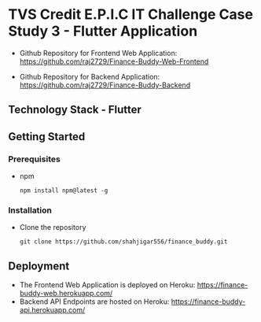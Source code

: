 # TVS Credit E.P.I.C IT Challenge Case Study 3 - Flutter Application

- Github Repository for Frontend Web Application: https://github.com/raj2729/Finance-Buddy-Web-Frontend

- Github Repository for Backend Application: https://github.com/raj2729/Finance-Buddy-Backend

## Technology Stack - Flutter

<!-- GETTING STARTED -->

## Getting Started

### Prerequisites

- npm
  ```
  npm install npm@latest -g
  ```

### Installation

- Clone the repository
  ```
  git clone https://github.com/shahjigar556/finance_buddy.git
  ```

## Deployment
- The Frontend Web Application is deployed on Heroku: https://finance-buddy-web.herokuapp.com/
- Backend API Endpoints are hosted on Heroku: https://finance-buddy-api.herokuapp.com/


